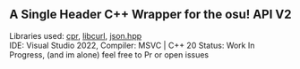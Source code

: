 ## A Single Header C++ Wrapper for the osu! API V2
Libraries used: [cpr](https://github.com/libcpr/cpr), [libcurl](https://github.com/curl/curl), [json.hpp](https://github.com/nlohmann/json/blob/develop/single_include/nlohmann/json.hpp)\
IDE: Visual Studio 2022, Compiler: MSVC | C++ 20
Status: Work In Progress, (and im alone) feel free to Pr or open issues
